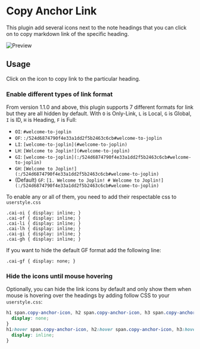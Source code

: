 # Copy Anchor Link

This plugin add several icons next to the note headings that you can click on to copy markdown link of the specific heading.

![Preview](https://raw.githubusercontent.com/hieuthi/joplin-plugin-copy-anchor-link/main/docs/preview-v1.1.0.png)


## Usage

Click on the icon to copy link to the particular heading.

### Enable different types of link format
From version 1.1.0 and above, this plugin supports 7 different formats for link but they are all hidden by default. With `O` is Only-Link, `L` is Local, `G` is Global, `I` is ID, `H` is Heading, `F` is Full:

- `OI`: `#welcome-to-joplin`
- `OF`: `:/524d6874790f4e33a1dd2f5b2463c6cb#welcome-to-joplin`
- `LI`: `[welcome-to-joplin](#welcome-to-joplin)`
- `LH`: `[Welcome to Joplin!](#welcome-to-joplin)`
- `GI`: `[welcome-to-joplin](:/524d6874790f4e33a1dd2f5b2463c6cb#welcome-to-joplin)`
- `GH`: `[Welcome to Joplin!](:/524d6874790f4e33a1dd2f5b2463c6cb#welcome-to-joplin)`
- (Default) `GF`: `[1. Welcome to Joplin! # Welcome to Joplin!](:/524d6874790f4e33a1dd2f5b2463c6cb#welcome-to-joplin)`

To enable any or all of them, you need to add their respectable css to `userstyle.css`
```
.cai-oi { display: inline; }
.cai-of { display: inline; }
.cai-li { display: inline; }
.cai-lh { display: inline; }
.cai-gi { display: inline; }
.cai-gh { display: inline; }
```

If you want to hide the default GF format add the following line:
```
.cai-gf { display: none; }
```

### Hide the icons until mouse hovering
Optionally, you can hide the link icons by default and only show them when mouse is hovering over the headings by adding follow CSS to your `userstyle.css`:

```css
h1 span.copy-anchor-icon, h2 span.copy-anchor-icon, h3 span.copy-anchor-icon {
  display: none;
}
h1:hover span.copy-anchor-icon, h2:hover span.copy-anchor-icon, h3:hover span.copy-anchor-icon {
  display: inline;
}
```
